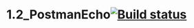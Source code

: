 # 1.2_PostmanEcho[![Build status](https://ci.appveyor.com/api/projects/status/bd5ssde6d7xijkpj?svg=true)](https://ci.appveyor.com/project/Er1kus/1-2-postmanecho)
